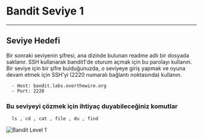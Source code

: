 
# Bandit Seviye 1

---

## Seviye Hedefi

Bir sonraki seviyenin şifresi, ana dizinde bulunan readme adlı bir dosyada saklanır. SSH kullanarak bandit1'de oturum açmak için bu parolayı kullanın. Bir seviye için bir şifre bulduğunuzda, o seviyeye giriş yapmak ve oyuna devam etmek için SSH'yi (2220 numaralı bağlantı noktasında) kullanın.

``` {.sh}
  - Host: bandit.labs.overthewire.org
  - Port: 2220
```

### Bu seviyeyi çözmek için ihtiyaç duyabileceğiniz komutlar

``` {.sh}
  ls , cd , cat , file , du , find
```

![Bandit Level 1](https://cdn.bulutbilisimciler.com/public/images/bandit/Bandit0.png)
